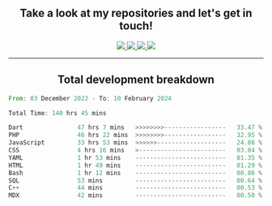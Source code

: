 <h2 align="center">
  Take a look at my repositories and let's get in touch!
</h2>
<p align="center">
  <a href="https://www.instagram.com/rayhanarkan?igsh=MXM3dHhmMTZ3ZWVsaA==">
    <img src="https://img.icons8.com/material-outlined/30/689d6a/instagram.png"/>
  </a>
  <a href="https://www.linkedin.com/in/rayhanarkan/">
    <img src="https://img.icons8.com/material-outlined/30/689d6a/linkedin.png"/>
  </a>
  <a href="">
    <img src="https://img.icons8.com/material-outlined/30/689d6a/geography.png"/>
  </a>
  <a href="mailto:rayhanarkan30@gmail.com">
    <img src="https://img.icons8.com/material-outlined/30/689d6a/email.png"/>
  </a>
</p>

---

<h2 align="center">Total development breakdown</h2>

<p align="center">
<!--START_SECTION:waka-->

```rust
From: 03 December 2022 - To: 10 February 2024

Total Time: 140 hrs 45 mins

Dart               47 hrs 7 mins   >>>>>>>>-----------------   33.47 %
PHP                46 hrs 22 mins  >>>>>>>>-----------------   32.95 %
JavaScript         33 hrs 53 mins  >>>>>>-------------------   24.08 %
CSS                4 hrs 16 mins   >------------------------   03.04 %
YAML               1 hr 53 mins    -------------------------   01.35 %
HTML               1 hr 49 mins    -------------------------   01.29 %
Bash               1 hr 12 mins    -------------------------   00.86 %
SQL                53 mins         -------------------------   00.64 %
C++                44 mins         -------------------------   00.53 %
MDX                42 mins         -------------------------   00.50 %
```

<!--END_SECTION:waka-->
</p>
